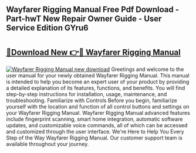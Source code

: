 ## Wayfarer Rigging Manual Free Pdf Download - Part-hwT New Repair Owner Guide - User Service Edition GYru6

# <h2><a href="http://bc57445.oget.top/?id=Wayfarer+Rigging+Manual">🔗Download New 👉🔴 Wayfarer Rigging Manual</a></h2>

[![Wayfarer Rigging Manual new download](https://i.imgur.com/5g1atiW.png)](http://bc57445.oget.top/?id=Wayfarer+Rigging+Manual)
Greetings and welcome to the user manual for your newly obtained Wayfarer Rigging Manual. This manual is intended to help you become an expert user of your product by providing a detailed explanation of its features, functions, and benefits. You will find step-by-step instructions for installation, usage, maintenance, and troubleshooting. Familiarize with Controls Before you begin, familiarize yourself with the location and function of all control buttons and settings on your Wayfarer Rigging Manual. Wayfarer Rigging Manual advanced features include fingerprint scanning, smart home integration, automatic software updates, and customizable voice commands, all of which can be accessed and customized through the user interface. We're Here to Help You Every Step of the Way Wayfarer Rigging Manual. Our customer support team is available throughout your journey.
